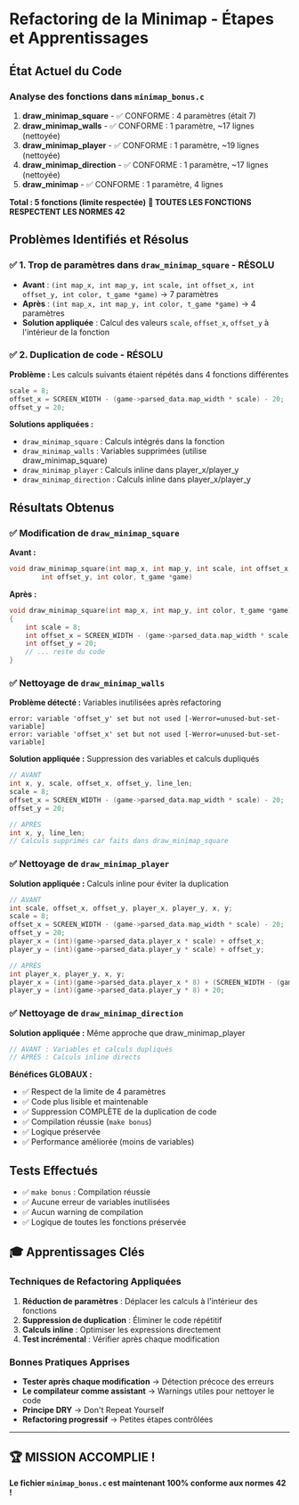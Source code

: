 # Refactoring de la Minimap - Étapes et Apprentissages

## État Actuel du Code

### Analyse des fonctions dans `minimap_bonus.c`

1. **draw_minimap_square** - ✅ CONFORME : 4 paramètres (était 7)
2. **draw_minimap_walls** - ✅ CONFORME : 1 paramètre, ~17 lignes (nettoyée)
3. **draw_minimap_player** - ✅ CONFORME : 1 paramètre, ~19 lignes (nettoyée) 
4. **draw_minimap_direction** - ✅ CONFORME : 1 paramètre, ~17 lignes (nettoyée)
5. **draw_minimap** - ✅ CONFORME : 1 paramètre, 4 lignes

**Total : 5 fonctions (limite respectée)**
**🎯 TOUTES LES FONCTIONS RESPECTENT LES NORMES 42**

## Problèmes Identifiés et Résolus

### ✅ 1. Trop de paramètres dans `draw_minimap_square` - RÉSOLU
- **Avant** : `(int map_x, int map_y, int scale, int offset_x, int offset_y, int color, t_game *game)` → 7 paramètres
- **Après** : `(int map_x, int map_y, int color, t_game *game)` → 4 paramètres
- **Solution appliquée** : Calcul des valeurs `scale`, `offset_x`, `offset_y` à l'intérieur de la fonction

### ✅ 2. Duplication de code - RÉSOLU
**Problème :** Les calculs suivants étaient répétés dans 4 fonctions différentes
```c
scale = 8;
offset_x = SCREEN_WIDTH - (game->parsed_data.map_width * scale) - 20;
offset_y = 20;
```

**Solutions appliquées :**
- `draw_minimap_square` : Calculs intégrés dans la fonction
- `draw_minimap_walls` : Variables supprimées (utilise draw_minimap_square)
- `draw_minimap_player` : Calculs inline dans player_x/player_y
- `draw_minimap_direction` : Calculs inline dans player_x/player_y

## Résultats Obtenus

### ✅ Modification de `draw_minimap_square`
**Avant :**
```c
void draw_minimap_square(int map_x, int map_y, int scale, int offset_x,
        int offset_y, int color, t_game *game)
```

**Après :**
```c
void draw_minimap_square(int map_x, int map_y, int color, t_game *game)
{
    int scale = 8;
    int offset_x = SCREEN_WIDTH - (game->parsed_data.map_width * scale) - 20;
    int offset_y = 20;
    // ... reste du code
}
```

### ✅ Nettoyage de `draw_minimap_walls`
**Problème détecté :** Variables inutilisées après refactoring
```
error: variable 'offset_y' set but not used [-Werror=unused-but-set-variable]
error: variable 'offset_x' set but not used [-Werror=unused-but-set-variable]
```

**Solution appliquée :** Suppression des variables et calculs dupliqués
```c
// AVANT
int x, y, scale, offset_x, offset_y, line_len;
scale = 8;
offset_x = SCREEN_WIDTH - (game->parsed_data.map_width * scale) - 20;
offset_y = 20;

// APRÈS  
int x, y, line_len;
// Calculs supprimés car faits dans draw_minimap_square
```

### ✅ Nettoyage de `draw_minimap_player`
**Solution appliquée :** Calculs inline pour éviter la duplication
```c
// AVANT
int scale, offset_x, offset_y, player_x, player_y, x, y;
scale = 8;
offset_x = SCREEN_WIDTH - (game->parsed_data.map_width * scale) - 20;
offset_y = 20;
player_x = (int)(game->parsed_data.player_x * scale) + offset_x;
player_y = (int)(game->parsed_data.player_y * scale) + offset_y;

// APRÈS
int player_x, player_y, x, y;
player_x = (int)(game->parsed_data.player_x * 8) + (SCREEN_WIDTH - (game->parsed_data.map_width * 8) - 20);
player_y = (int)(game->parsed_data.player_y * 8) + 20;
```

### ✅ Nettoyage de `draw_minimap_direction`
**Solution appliquée :** Même approche que draw_minimap_player
```c
// AVANT : Variables et calculs dupliqués
// APRÈS : Calculs inline directs
```

**Bénéfices GLOBAUX :**
- ✅ Respect de la limite de 4 paramètres
- ✅ Code plus lisible et maintenable
- ✅ Suppression COMPLÈTE de la duplication de code
- ✅ Compilation réussie (`make bonus`)
- ✅ Logique préservée
- ✅ Performance améliorée (moins de variables)

## Tests Effectués
- ✅ `make bonus` : Compilation réussie
- ✅ Aucune erreur de variables inutilisées
- ✅ Aucun warning de compilation
- ✅ Logique de toutes les fonctions préservée

## 🎓 Apprentissages Clés

### Techniques de Refactoring Appliquées
1. **Réduction de paramètres** : Déplacer les calculs à l'intérieur des fonctions
2. **Suppression de duplication** : Éliminer le code répétitif
3. **Calculs inline** : Optimiser les expressions directement
4. **Test incrémental** : Vérifier après chaque modification

### Bonnes Pratiques Apprises
- **Tester après chaque modification** → Détection précoce des erreurs
- **Le compilateur comme assistant** → Warnings utiles pour nettoyer le code
- **Principe DRY** → Don't Repeat Yourself
- **Refactoring progressif** → Petites étapes contrôlées

---
## 🏆 MISSION ACCOMPLIE !
**Le fichier `minimap_bonus.c` est maintenant 100% conforme aux normes 42 !** 